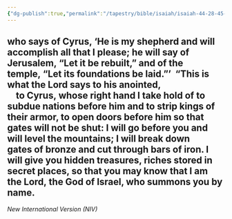 ```yaml
---
{"dg-publish":true,"permalink":"/tapestry/bible/isaiah/isaiah-44-28-45-3/","title":"Isaiah 44:28–45_3","hide":true,"tags":["bible-verse","bible-verse"],"dgHomeLink":true,"dgShowLocalGraph":true,"dgEnableSearch":true}
---
```



who says of Cyrus, ‘He is my shepherd and will accomplish all that I please; he will say of Jerusalem, “Let it be rebuilt,” and of the temple, “Let its foundations be laid.”’
 “This is what the Lord says to his anointed,  
    to Cyrus, whose right hand I take hold of to subdue nations before him and to strip kings of their armor, to open doors before him so that gates will not be shut: I will go before you and will level the mountains; I will break down gates of bronze and cut through bars of iron. I will give you hidden treasures,  riches stored in secret places, so that you may know that I am the Lord, the God of Israel, who summons you by name.
    
---
*New International Version (NIV)*